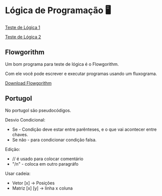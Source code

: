 # **Lógica de Programação :desktop_computer:**



[Teste de Lógica 1](http://studio.code.org/s/mc/stage/1/puzzle)

[Teste de Lógica 2](http://proprofs.com/games//wolf-sheep-and-cabbage/)



## Flowgorithm

Um bom programa para teste de lógica é o Flowgorithm.

Com ele você pode escrever e executar programas usando um fluxograma.

[Download Flowgorithm](http://www.flowgorithm.org/download/) 



## Portugol

No portugol são pseudocódigos.

Desvio Condicional:

- Se - Condição deve estar entre parênteses, e o que vai acontecer entre chaves.
- Se não - para condicionar condição falsa.

Edição:

- // é usado para colocar comentário
- "/n" - coloca em outro paragráfo

Usar cadeia:

- Vetor [x] -> Posições
- Matriz [x] [y] -> linha x coluna

#### 